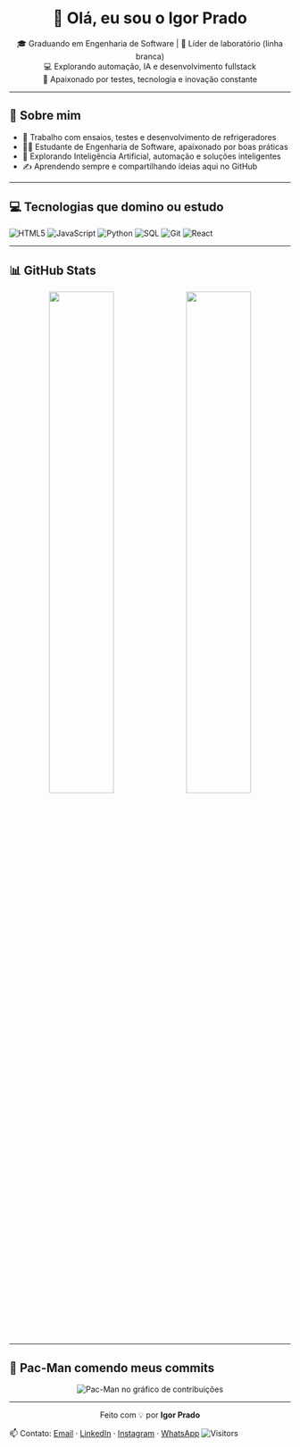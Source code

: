 <h1 align="center">👋 Olá, eu sou o Igor Prado</h1>

<p align="center">
  🎓 Graduando em Engenharia de Software | 🧪 Líder de laboratório (linha branca)<br>
  💻 Explorando automação, IA e desenvolvimento fullstack<br>
  🚀 Apaixonado por testes, tecnologia e inovação constante
</p>

---

## 🧠 Sobre mim

- 💼 Trabalho com ensaios, testes e desenvolvimento de refrigeradores
- 👨‍💻 Estudante de Engenharia de Software, apaixonado por boas práticas
- 🤖 Explorando Inteligência Artificial, automação e soluções inteligentes
- ✍️ Aprendendo sempre e compartilhando ideias aqui no GitHub

---

## 💻 Tecnologias que domino ou estudo

![HTML5](https://img.shields.io/badge/-HTML5-black?style=flat-square&logo=html5)
![JavaScript](https://img.shields.io/badge/-JavaScript-black?style=flat-square&logo=javascript)
![Python](https://img.shields.io/badge/-Python-black?style=flat-square&logo=python)
![SQL](https://img.shields.io/badge/-SQL-black?style=flat-square&logo=mysql)
![Git](https://img.shields.io/badge/-Git-black?style=flat-square&logo=git)
![React](https://img.shields.io/badge/-React-black?style=flat-square&logo=react)

---

## 📊 GitHub Stats

<p align="center">
  <img width="48%" src="https://github-readme-stats.vercel.app/api?username=testbytes-igor&show_icons=true&theme=github_dark&hide_title=true&hide_border=true" />
  <img width="48%" src="https://github-readme-stats.vercel.app/api/top-langs/?username=testbytes-igor&layout=compact&theme=github_dark&hide_border=true" />
</p>

---

## 👾 Pac-Man comendo meus commits

<p align="center">
  <img src="https://github.com/testbytes-igor/testbytes-igor/raw/output/pacman-contribution-graph.svg" alt="Pac-Man no gráfico de contribuições">
</p>

---

<p align="center">
  Feito com 💡 por <strong>Igor Prado</strong>
</p>

📫 Contato: [Email](mailto:testbytes.igor@gmail.com) · [LinkedIn](https://linkedin.com/in/igor-prado-6162162b4) · [Instagram](https://www.instagram.com/igor_kkjk) · [WhatsApp](https://wa.me/qr/ZCCXFJFV3GXYA1)
![Visitors](https://komarev.com/ghpvc/?username=testbytes-igor&style=flat-square&color=blue)


<!--
**testbytes-Igor/testbytes-igor** is a ✨ _special_ ✨ repository because its `README.md` (this file) appears on your GitHub profile.

Here are some ideas to get you started:

- 🔭 I’m currently working on ...
- 🌱 I’m currently learning ...
- 👯 I’m looking to collaborate on ...
- 🤔 I’m looking for help with ...
- 💬 Ask me about ...
- 📫 How to reach me: ...
- 😄 Pronouns: ...
- ⚡ Fun fact: ...
-->
